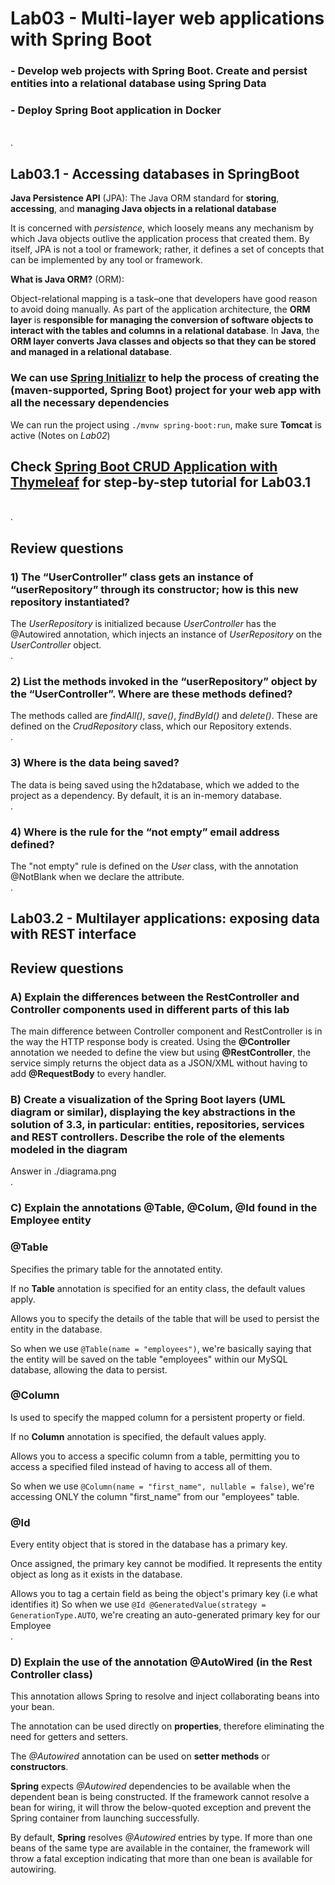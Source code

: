 # Lab03 - **Multi-layer web applications with Spring Boot**

### - Develop web projects with Spring Boot. Create and persist entities into a relational database using Spring Data

### - Deploy Spring Boot application in Docker

\
.

## Lab03.1 - **Accessing databases in SpringBoot**

**Java Persistence API** (JPA): The Java ORM standard for **storing**, **accessing**, and **managing Java objects in a relational database**

It is concerned with *persistence*, which loosely means any mechanism by which Java objects outlive the application process that created them.
By itself, JPA is not a tool or framework; rather, it defines a set of concepts that can be implemented by any tool or framework.

**What is Java ORM?** (ORM):

Object-relational mapping is a task–one that developers have good reason to avoid doing manually.
As part of the application architecture, the **ORM layer** is **responsible for managing the conversion of software objects to interact with the tables and columns in a relational database**. In **Java**, the **ORM layer converts Java classes and objects so that they can be stored and managed in a relational database**.

### We can use [Spring Initializr](https://start.spring.io/) to help the process of creating the (maven-supported, Spring Boot) project for your web app with all the necessary dependencies

We can run the project using ```./mvnw spring-boot:run```, make sure **Tomcat** is active (Notes on *Lab02*)

## Check [Spring Boot CRUD Application with Thymeleaf](https://www.baeldung.com/spring-boot-crud-thymeleaf) for step-by-step tutorial for Lab03.1

\
.

## **Review questions**

### 1) The “UserController” class gets an instance of “userRepository” through its constructor; how is this new repository instantiated?

The *UserRepository* is initialized because *UserController* has the @Autowired annotation, which injects an instance of *UserRepository* on the *UserController* object.
\
.

### 2) List the methods invoked in the “userRepository” object by the “UserController”. Where are these methods defined?

The methods called are *findAll()*, *save()*, *findById()* and *delete()*. These are defined on the *CrudRepository* class, which our Repository extends.
\
.

### 3) Where is the data being saved?

The data is being saved using the h2database, which we added to the project as a dependency. By default, it is an in-memory database.
\
.

### 4) Where is the rule for the “not empty” email address defined?

The "not empty" rule is defined on the *User* class, with the annotation @NotBlank when we declare the attribute.
\
.

## Lab03.2 - **Multilayer applications: exposing data with REST interface**

## **Review questions**

### A) Explain the differences between the RestController and Controller components used in different parts of this lab

The main difference between Controller component and RestController is in the way the HTTP response body is created.
Using the **@Controller** annotation we needed to define the view but using **@RestController**, the service simply returns the object data as a JSON/XML without having to add **@RequestBody** to every handler.

### B) Create a visualization of the Spring Boot layers (UML diagram or similar), displaying the key abstractions in the solution of 3.3, in particular: entities, repositories, services and REST controllers. Describe the role of the elements modeled in the diagram

Answer in ./diagrama.png
\
.

### C) Explain the annotations @Table, @Colum, @Id found in the Employee entity

### **@Table**

Specifies the primary table for the annotated entity.

If no **Table** annotation is specified for an entity class, the default values apply.

Allows you to specify the details of the table that will be used to persist the entity in the database.

So when we use `@Table(name = "employees")`, we're basically saying that the entity will be saved on the table "employees" within our MySQL database, allowing the data to persist.

### **@Column**

Is used to specify the mapped column for a persistent property or field.

If no **Column** annotation is specified, the default values apply.
 
Allows you to access a specific column from a table, permitting you to access a specified filed instead of having to access all of them.

So when we use `@Column(name = "first_name", nullable = false)`, we're accessing ONLY the column "first_name" from our "employees" table.

### **@Id**

Every entity object that is stored in the database has a primary key.

Once assigned, the primary key cannot be modified. It represents the entity object as long as it exists in the database.
 
Allows you to tag a certain field as being the object's primary key (i.e what identifies it)
So when we use `@Id @GeneratedValue(strategy = GenerationType.AUTO`, we're creating an auto-generated primary key for our Employee
\
.

### D) Explain the use of the annotation @AutoWired (in the Rest Controller class)

This annotation allows Spring to resolve and inject collaborating beans into your bean.

The annotation can be used directly on **properties**, therefore eliminating the need for getters and setters.

The _@Autowired_ annotation can be used on **setter methods** or **constructors**.

**Spring** expects _@Autowired_ dependencies to be available when the dependent bean is being constructed. If the framework cannot resolve a bean for wiring, it will throw the below-quoted exception and prevent the Spring container from launching successfully.

By default, **Spring** resolves _@Autowired_ entries by type. If more than one beans of the same type are available in the container, the framework will throw a fatal exception indicating that more than one bean is available for autowiring.
